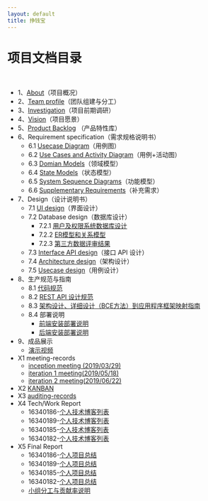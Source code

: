 ```yaml
---
layout: default
title: 挣钱宝
---
```

# 项目文档目录

&nbsp;&nbsp; 

* 1、[About](docs/About.md)（项目概况）
* 2、[Team profile](docs/Team_Profile.md)（团队组建与分工）
* 3、[Investigation](docs/Investigation.md)（项目前期调研）
* 4、[Vision](docs/Vision.md)（项目愿景）
* 5、[Product Backlog](docs/Product_Backlog.md) （产品特性库）
* 6、Requirement specification（需求规格说明书）
    - 6.1 [Usecase Diagram](docs/Usecase_Diagram.md)（用例图）
    - 6.2 [Use Cases and Activity Diagram](docs/Usecase_and_Activity_Diagram.md)（用例+活动图）
    - 6.3 [Domian Models](docs/Domain_Model.md)（领域模型）
    - 6.4 [State Models](docs/State_Model.md)（状态模型）
    - 6.5 [System Sequence Diagrams](docs/System_Sequence_Diagrams.md)（功能模型）
    - 6.6 [Supplementary Requirements](docs/Supplementary_Requirements.md)（补充需求）
* 7、Design（设计说明书）
    - 7.1 [UI design](https://software-system-analysis-and-design.github.io/Dashboard/docs/index.html)（界面设计）
    - 7.2 Database design（数据库设计）
      - 7.2.1 [用户及权限系统数据库设计](docs/db_design.md)
      - 7.2.2 [ER模型和关系模型](docs/db_er.md)
      - 7.2.3 [第三方数据评审结果](https://github.com/software-system-analysis-and-design/Dashboard/issues/1)
    - 7.3 [Interface API design](https://software-system-analysis-and-design.github.io/Dashboard/docs/API.html)（接口 API 设计）
    - 7.4 [Architecture design](docs/arch.md)（架构设计）
    - 7.5 [Usecase design](docs/Usecase_Design.md)（用例设计）
* 8、生产规范与指南
    - 8.1 [代码规范](docs/Code_Standard.md)
    - 8.2 [REST API 设计规范](docs/REST_API_Design_Standard.md)
    - 8.3 [架构设计、详细设计（BCE方法）到应用程序框架映射指南](docs/BCE.md)
    - 8.4 部署说明
      - [前端安装部署说明](docs/frontend_release.md)
      - [后端安装部署说明](docs/backend_release.md)
* 9、成品展示
    - [演示视频](docs/video/demo.mp4)
* X1 meeting-records
    - [inception meeting (2019/03/29)](docs/image/Inception-record.png)
    - [iteration 1 meeting(2019/05/18)](docs/image/iteration1.png)
    - [iteration 2 meeting(2019/06/22)](docs/image/iteration2.png)
* X2 [KANBAN](https://github.com/orgs/software-system-analysis-and-design/projects)
* X3 [auditing-records](docs/Auditing_Records.md)
* X4 Tech/Work Report
    - 16340186-[个人技术博客列表](docs/16340186_tech_report.md)
    - 16340189-[个人技术博客列表](docs/16340189_tech_report.md)
    - 16340185-[个人技术博客列表](docs/16340185_tech_report.md)
    - 16340182-[个人技术博客列表](docs/16340182_tech_report.md)
* X5 Final Report
    - 16340186-[个人项目总结](docs/16340186_report.md)
    - 16340189-[个人项目总结](docs/16340189_report.md)
    - 16340185-[个人项目总结](docs/16340185_report.md)
    - 16340182-[个人项目总结](docs/16340182_report.md)
    - [小组分工与贡献率说明](docs/teamwork_contribution.md)

